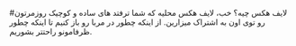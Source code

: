 #لایف هکس چیه؟
خب، لایف هکس محلیه که شما ترفتد های ساده و کوچیک روزمرتون رو توی اون به اشتراک میزارین. از اینکه چطور در مربا رو باز کنیم تا اینکه چطور ظرفامونو راحتتر بشوریم.
